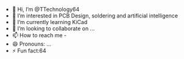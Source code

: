 - 👋 Hi, I’m @TTechnology64
- 👀 I’m interested in PCB Design, soldering and artificial intelligence
- 🌱 I’m currently learning KiCad
- 💞️ I’m looking to collaborate on ...
- 📫 How to reach me -
- 😄 Pronouns: ...
- ⚡ Fun fact:64

<!---
TTechnology64/TTechnology64 is a ✨ special ✨ repository because its `README.md` (this file) appears on your GitHub profile.
You can click the Preview link to take a look at your changes.
--->
